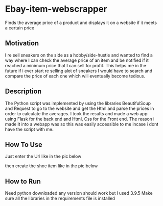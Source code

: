 # Ebay-item-webscrapper
Finds the average price of a product and displays it on a website if it meets a certain price

## Motivation
I re sell sneakers on the side as a hobby/side-hustle and wanted to find a way where I can check the average price of an item and be notified if it reached a minimum price that I 
can sell for profit. This helps me in the future if i ever start re selling alot of sneakers I would have to search and compare the price of each one which will eventually become
tedious.

## Description
The Python script was implemented by using the libraries BeautifulSoup and Request to go to the website and get the Html and parse the prices in order to calculate 
the averages. I took the results and made a web app using Flask for the back end and Html, Css for the Front end. The reason i made it into a webapp was so this was easily 
accessible to me incase i dont have the script with me.

## How To Use
Just enter the Url like in the pic below

then create the shoe item like in the pic below

## How to Run
Need python downloaded any version should work but I used 3.9.5
Make sure all the libraries in the requirements file is installed
